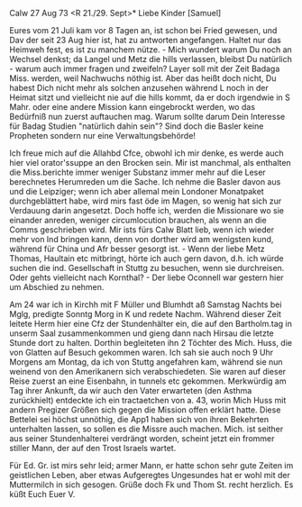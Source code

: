  Calw 27 Aug 73
 <R 21./29. Sept>*
Liebe Kinder [Samuel]

Eures vom 21 Juli kam vor 8 Tagen an, ist schon bei Fried gewesen, und Dav der seit 23 Aug hier ist, hat zu antworten angefangen. Haltet nur das Heimweh fest, es ist zu manchem nütze. - Mich wundert warum Du noch an Wechsel denkst; da Langel und Metz die hills verlassen, bleibst Du natürlich - warum auch immer fragen und zweifeln? Layer soll mit der Zeit Badaga Miss. werden, weil Nachwuchs nöthig ist. Aber das heißt doch nicht, Du habest Dich nicht mehr als solchen anzusehen während L noch in der Heimat sitzt und vielleicht nie auf die hills kommt, da er doch irgendwie in S Mahr. oder eine andere Mission kann eingebrockt werden, wo das Bedürfniß nun zuerst auftauchen mag. Warum sollte darum Dein Interesse für Badag Studien "natürlich dahin sein"? Sind doch die Basler keine Propheten sondern nur eine Verwaltungsbehörde!

Ich freue mich auf die Allahbd Cfce, obwohl ich mir denke, es werde auch hier viel orator'ssuppe an den Brocken sein. Mir ist manchmal, als enthalten die Miss.berichte immer weniger Substanz immer mehr auf die Leser berechnetes Herumreden um die Sache. Ich nehme die Basler davon aus und die Leipziger; wenn ich aber allemal mein Londoner Monatpaket durchgeblättert habe, wird mirs fast öde im Magen, so wenig hat sich zur Verdauung darin angesetzt. Doch hoffe ich, werden die Missionare wo sie einander anreden, weniger circumlocution brauchen, als wenn an die Comms geschrieben wird. Mir ists fürs Calw Blatt lieb, wenn ich wieder mehr von Ind bringen kann, denn von dorther wird am wenigsten kund, während für China und Afr besser gesorgt ist. - Wenn der liebe Metz Thomas, Haultain etc mitbringt, hörte ich auch gern davon, d.h. ich würde suchen die ind. Gesellschaft in Stuttg zu besuchen, wenn sie durchreisen. Oder gehts vielleicht nach Kornthal? - Der liebe Oconnell war gestern hier um Abschied zu nehmen.

Am 24 war ich in Kirchh mit F Müller und Blumhdt aß Samstag Nachts bei Mglg, predigte Sonntg Morg in K und redete Nachm. Während dieser Zeit leitete Herm hier eine Cfz der Stundenhälter ein, die auf den Bartholm.tag in unserm Saal zusammenkommen und gieng dann nach Hirsau die letzte Stunde dort zu halten. Dorthin begleiteten ihn 2 Töchter des Mich. Huss, die von Glatten auf Besuch gekommen waren. Ich sah sie auch noch 9 Uhr Morgens am Montag, da ich von Stuttg angefahren kam, während sie nun weinend von den Amerikanern sich verabschiedeten. Sie waren auf dieser Reise zuerst an eine Eisenbahn, in tunnels etc gekommen. Merkwürdig am Tag ihrer Ankunft, da wir auch den Vater erwarteten (den Asthma zurückhielt) entdeckte ich ein tractaetchen von a. 43, worin Mich Huss mit andern Pregizer Größen sich gegen die Mission offen erklärt hatte. Diese Bettelei sei höchst unnöthig, die App1 haben sich von ihren Bekehrten unterhalten lassen, so sollen es die Missre auch machen. Mich. ist seither aus seiner Stundenhalterei verdrängt worden, scheint jetzt ein frommer stiller Mann, der auf den Trost Israels wartet.

Für Ed. Gr. ist mirs sehr leid; armer Mann, er hatte schon sehr gute Zeiten im geistlichen Leben, aber etwas Aufgeregtes Ungesundes hat er wohl mit der Muttermilch in sich gesogen. Grüße doch Fk und Thom St. recht herzlich.  Es küßt Euch Euer V.

